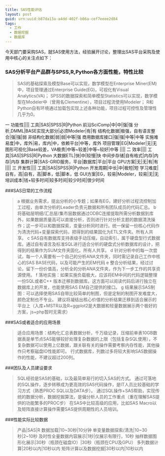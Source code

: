 ```yaml
---
title: SAS性能评估
layout: post
guid: urn:uuid:b87da13a-a4dd-402f-b06a-cef7eeee2d84
tags:
  - 工作
  - 数据挖掘
  - 数据库
---
```


今天部门要采购SAS，就SAS使用方法，经验展开讨论，整理出SAS平台采购及使用中核心的关注点如下：

### SAS分析平台产品群与SPSS,R,Python各方面性能，特性比较

> SAS的基础探索及模型Base可以实现，数学模型在Enterprise Miner(EM)中，项目管理通过Enterprise Guide(EG)，可视化有Visual Analytics(VA)；
> SPSS的数据探索和简单模型Statistics可以实现，数学模型在Modeler中（曾用名Clementine），项目过程流使用Modeler；
> R和Python自有环境通过加载包实现上述各种功能，项目过程可控性及管理性几乎为0。

一 功能性||||
工具|SAS|SPSS|R|Python
前沿SciComp|中|中|强|强
分析,DMML|BASE实现大部分|必须Modeler|有|有
结构化数据|极强，自有语言整合|强|强|弱
非结构化数据|弱|弱|中等|强
商用数据库接口|强|强|中等|中等
实施难易度|中，库外|易，库内|中，依赖平台|中等，库外
项目管理|EG|Modeler|无|无
图形可视化|Base较差，VA极贵|中等~较差|中等~较好|中等
||||
二 效率||||
工具|SAS|SPSS|R|Python
大数据ETL|快|中|较慢|快
中间步存储|自有格式|内存|内存|内存
集群计算|SAS-GRID服务，平台|数据库|平台|平台
GPU方案|无|无|有|有
||||
三 开发性||||
工具|SAS|SPSS|R|Python
开发周期|中长|中|极短|短
学习难度|自有，高|自有，高|脚本，低|脚本，低
GUI方案|EG，较易|Modeler，较易|无|无
培训成本|钱+较多时间|较多时间|较少时间|很少时间

###SAS日常的工作流程

> a 根据业务需求，提出分析的小专题；如果有EG，建好分析过程流控制加工过程，由单次分析的Leader负责元数据和所有团队成员的代码汇总。
> b 将基础层明细/汇总层/集市层数据通过ODBC连接提取所需分析数据到库外，如果数据质量高可以直接分析，否则进行针对分析主题的数据清洗操作；这一步可以和数据探索，变量分析同时进行。统一保留一份核心代码作为清洗代码+变量探索代码，把得到的结果固化为ETL文件夹。所有人共享。
> c SAS自有数据库支持表级手动压缩，自动索引，属于硬盘型行式数据库。通过自有语言及标准SQL进行适合分析的硬盘式分析数据库的设计，把得到的结果作为SUM文件夹固化。所有人共享。
> d 针对分析中的每一次尝试，每一个人需要有一个自己的分析ANA文件夹，同时需记录自己工作中核心的SAS BASE代码，以及可能产生的EM代码
> e 整合分析结果，经过讨论，留下一份价值高，分析全的分析ANA文件夹，作为下一步工作的共享资源使用。
> f 落地实施：如果实施负载极大，应该将EM中间的代码逻辑整理一份SQL或者C++ 版本迁移到数据库。这方面可以阅读代码后进行独立在数据库上的开发，也能使用SAS EM自己提供的接口。
> g 结果展示SAS制图：可以选择使用SAS自带比较简单的制图，但是定制的制图开发难度大，颜色定制也不专业。 建议将凝结出核心价值的分析结果迁移到适合展示的平台上（入库+MSTR以及R+ggplot2是大数据和轻量数据展示两个极好的方案，js+php暂时无需求）

###SAS或者适合的应用场景

> 适合应用场景：结构化汇总表数据分析，千万级记录，压缩前单表10GB数据表是单节点SAS能够较好处理复杂数据的上限（包括复杂SQL使用），不复杂数据可以使用上亿数据，跟关联有关的操作需要考察内存性能，其他操作只考察磁盘IO性能即可。
> 行式数据库，列数过多将较大影响SAS数据操作的性能，不建议超过200列。

###团队及人员建设要求

> SQL经验是SAS的基础，以及最简单易行的切入SAS的方式。
> 通过可落地的SQL操作，逐步转移成为更高效的SAS代码操作，是IT人员比较基础的学习方式（熟悉PROC SQL以及DATA步）。
> 通过SQL操作+SAS帮助，实现传统的数据分析，数据挖掘算法，是偏分析人员的工作重点（重在理解SAS提供的功能繁多的PROC步）
> 在SAS中比较高级的应用，比如SAS Macro以及矩阵直接计算操作需要SAS提供周期性的人员培训。

###性能实际比较数据

> 产品|SAS|R
> 数据加载|10~30秒|10分钟
> 单变量数据探索/清洗|10~30秒|2~10秒
> 及时性全量数据内容展示|1秒|仅展示有限行，10秒
> 抽样数据图形化展示|30秒（瓶颈在磁盘IO）|30秒（瓶颈在CPU及GPU）
> 多列数据计算|20秒以内|10秒以内
> 矩阵计算以及数据挖掘|30秒以内|10秒以内
